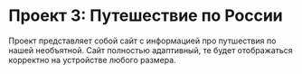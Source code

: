 # Проект 3: Путешествие по России

Проект представляет собой сайт с информацией про путшествия по нашей необъятной. Сайт полностью адаптивный, те будет отображаться корректно на устройстве любого размера.
